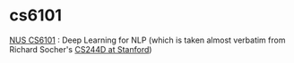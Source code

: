 # cs6101
[NUS CS6101](http://comp.nus.edu.sg/~kanmy/courses/6101_2016_2/) : Deep Learning for NLP (which is taken almost verbatim from Richard Socher's [CS244D at Stanford](http://cs224d.stanford.edu/syllabus.html))
